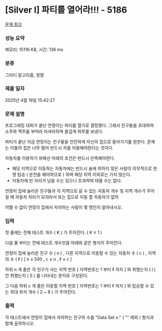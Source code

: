 # [Silver I] 파티를 열어라!!! - 5186 

[문제 링크](https://www.acmicpc.net/problem/5186) 

### 성능 요약

메모리: 15116 KB, 시간: 136 ms

### 분류

그리디 알고리즘, 정렬

### 제출 일자

2025년 4월 19일 15:42:27

### 문제 설명

<p>프로그래밍 대회가 끝난 연정이는 파티를 열기로 결정했다. 그래서 친구들을 초대하여 소주와 맥주를 부어라 마셔라하며 즐겁게 하루를 보냈다. </p>

<p>파티가 끝난 지금 연정이는 친구들을 안전하게 자신의 집으로 돌아가기를 원한다. 문제는 이들의 집은 너무 멀어 반드시 차를 이용해야한다는 것이다. </p>

<p>자동차를 이용하기 위해선 아래의 조건은 반드시 만족해야한다.</p>

<ul>
	<li>해당 지역으로 이동하는 자동차에는 반드시 술에 취하지 않은 사람이 의무적으로 한 명 탑승 ( 운전을 해야하므로 ) 하며 해당 지역 이외로는 가지 않는다.</li>
	<li>자동차에 빈 자리가 남을 수는 있으나 초과하여 태울 수는 없다.</li>
</ul>

<p>연정이 집에 놀러온 친구들과 각 지역으로 갈 수 있는 자동차 개수 및 지역 개수가 주어질 때 자동차 자리가 모자라서 또는 집으로 이동 할 자동차가 없어 </p>

<p>어쩔 수 없이 연정이 집에서 자야하는 사람이 몇 명인지 알아내시오.</p>

### 입력 

 <p>첫 줄에는 전체 테스트 개수 ( K ) 가 주어진다. ( K ≥ 1 )</p>

<p>다음 줄 부터는 전체 테스트 개수만큼 아래와 같은 형식이 주어진다.</p>

<p>연정이 집에 놀러온 친구 수 ( n ) , 다른 지역으로 이동할 수 있는 자동차 수 ( c ) ,  지역의 수 ( ℓ ) [ n ≤ 500 , c ≤ n , ℓ ≤ c ]</p>

<p>하위 n 개 줄은 각 친구가 사는 지역 번호 [ 지역번호는 1 부터 ℓ 까지 ] 와 취했는지 ( I ) 안 취했는지 ( S ) 를 나타내는 문자로 구성된다.</p>

<p>그 다음 하위 c 개 줄은 이동할 지역 번호 [ 지역번호는 1 부터 ℓ 까지 ] 와 탑승할 수 있는 최대 좌석 개수 ( 2 ~ 8 ) 가 주어진다.</p>

### 출력 

 <p>각 테스트에서 연정이 집에서 자야하는 친구의 수를 "Data Set x:" ( "" 제외 ) 형식과 함께 출력하시오.</p>

